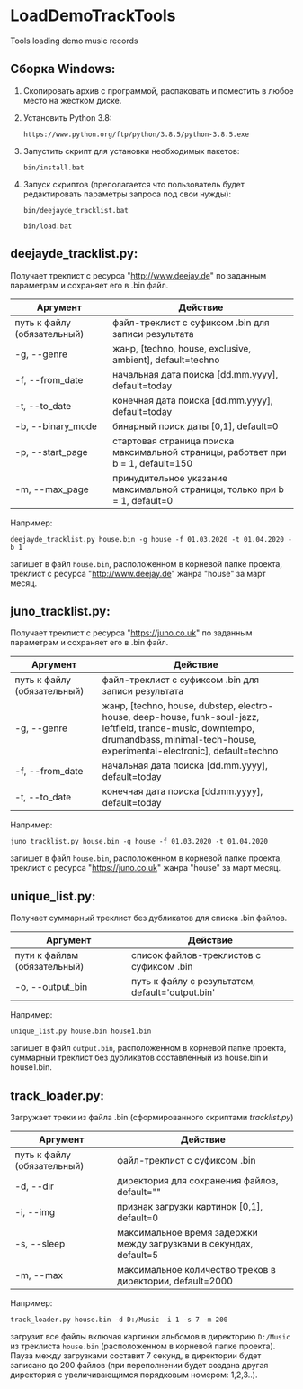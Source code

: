 # LoadDemoTrackTools
Tools loading demo music records

## Сборка Windows: ##
	
1. Скопировать архив с программой, распаковать и поместить в любое место на жестком диске.

2. Установить Python 3.8:

    `https://www.python.org/ftp/python/3.8.5/python-3.8.5.exe`
			
3. Запустить скрипт для установки необходимых пакетов:

    `bin/install.bat`
    
4. Запуск скриптов (преполагается что пользователь будет редактировать параметры запроса под свои нужды):

    `bin/deejayde_tracklist.bat`
    
    `bin/load.bat`
    
## deejayde_tracklist.py: ##
Получает треклист с ресурса "http://www.deejay.de" по заданным параметрам и сохраняет его в .bin файл.

| Аргумент                   | Действие                                                                          |
|----------------------------|-----------------------------------------------------------------------------------|
| путь к файлу (обязательный)| файл-треклист с суфиксом .bin для записи результата                               |
| -g, --genre                | жанр,  [techno, house, exclusive, ambient], default=techno                        |
| -f, --from_date            | начальная дата поиска [dd.mm.yyyy], default=today                                 |
| -t, --to_date              | конечная дата поиска [dd.mm.yyyy], default=today                                  |
| -b, --binary_mode          | бинарный поиск даты [0,1], default=0                                              |
| -p, --start_page           | стартовая страница поиска максимальной страницы, работает при b = 1, default=150  |
| -m, --max_page             | принудительное указание максимальной страницы, только при b = 1, default=0        |

Например:

    deejayde_tracklist.py house.bin -g house -f 01.03.2020 -t 01.04.2020 -b 1
 
запишет в файл `house.bin`, расположенном в корневой папке проекта, треклист с ресурса "http://www.deejay.de" жанра "house" за март месяц.

## juno_tracklist.py: ##
Получает треклист с ресурса "https://juno.co.uk" по заданным параметрам и сохраняет его в .bin файл.

| Аргумент                   | Действие                                                                          |
|----------------------------|-----------------------------------------------------------------------------------|
| путь к файлу (обязательный)| файл-треклист с суфиксом .bin для записи результата                               |
| -g, --genre                | жанр,  [techno, house, dubstep, electro-house, deep-house, funk-soul-jazz, leftfield, trance-music, downtempo, drumandbass, minimal-tech-house, experimental-electronic], default=techno                        |
| -f, --from_date            | начальная дата поиска [dd.mm.yyyy], default=today                                 |
| -t, --to_date              | конечная дата поиска [dd.mm.yyyy], default=today                                  |

Например:

    juno_tracklist.py house.bin -g house -f 01.03.2020 -t 01.04.2020
 
запишет в файл `house.bin`, расположенном в корневой папке проекта, треклист с ресурса "https://juno.co.uk" жанра "house" за март месяц.

## unique_list.py: ##
Получает суммарный треклист без дубликатов для списка .bin файлов.

| Аргумент                    | Действие                                                                          |
|-----------------------------|-----------------------------------------------------------------------------------|
| пути к файлам (обязательный)| список файлов-треклистов с суфиксом .bin                                          |
| -o, --output_bin            | путь к файлу с результатом, default='output.bin'                                  |

Например:

    unique_list.py house.bin house1.bin
 
запишет в файл `output.bin`, расположенном в корневой папке проекта, суммарный треклист без дубликатов составленный из house.bin и house1.bin.

## track_loader.py: ##
Загружает треки из файла .bin (сформированного скриптами *tracklist.py*)

| Аргумент                   | Действие                                                           |
|----------------------------|--------------------------------------------------------------------|
| путь к файлу (обязательный)| файл-треклист с суфиксом .bin                                      |
| -d, --dir                  | директория для сохранения файлов, default=""                       |
| -i, --img                  | признак загрузки картинок [0,1], default=0                         |
| -s, --sleep                | максимальное время задержки между загрузками в секундах, default=5 |
| -m, --max                  | максимальное количество треков в директории, default=2000          |

Например:

    track_loader.py house.bin -d D:/Music -i 1 -s 7 -m 200
 
загрузит все файлы включая картинки альбомов в директорию `D:/Music` из треклиста `house.bin` (расположенном в корневой папке проекта). Пауза между загрузками составит 7 секунд, в директории будет записано до 200 файлов (при переполнении будет создана другая директория с увеличивающимся порядковым номером: 1,2,3..).

